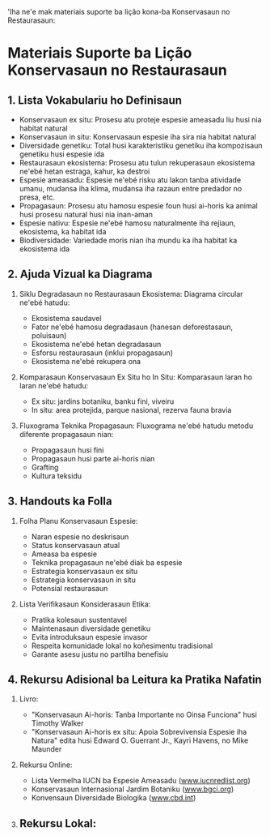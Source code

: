 'Iha ne'e mak materiais suporte ba lição kona-ba Konservasaun no Restaurasaun:

# Materiais Suporte ba Lição Konservasaun no Restaurasaun

## 1. Lista Vokabulariu ho Definisaun

- Konservasaun ex situ: Prosesu atu proteje espesie ameasadu liu husi nia habitat natural
- Konservasaun in situ: Konservasaun espesie iha sira nia habitat natural
- Diversidade genetiku: Total husi karakteristiku genetiku iha kompozisaun genetiku husi espesie ida
- Restaurasaun ekosistema: Prosesu atu tulun rekuperasaun ekosistema ne'ebé hetan estraga, kahur, ka destroi
- Espesie ameasadu: Espesie ne'ebé risku atu lakon tanba atividade umanu, mudansa iha klima, mudansa iha razaun entre predador no presa, etc.
- Propagasaun: Prosesu atu hamosu espesie foun husi ai-horis ka animal husi prosesu natural husi nia inan-aman
- Espesie nativu: Espesie ne'ebé hamosu naturalmente iha rejiaun, ekosistema, ka habitat ida
- Biodiversidade: Variedade moris nian iha mundu ka iha habitat ka ekosistema ida

## 2. Ajuda Vizual ka Diagrama

1. Siklu Degradasaun no Restaurasaun Ekosistema:
   Diagrama circular ne'ebé hatudu:
   - Ekosistema saudavel
   - Fator ne'ebé hamosu degradasaun (hanesan deforestasaun, poluisaun)
   - Ekosistema ne'ebé hetan degradasaun
   - Esforsu restaurasaun (inklui propagasaun)
   - Ekosistema ne'ebé rekupera ona

2. Komparasaun Konservasaun Ex Situ ho In Situ:
   Komparasaun laran ho laran ne'ebé hatudu:
   - Ex situ: jardins botaniku, banku fini, viveiru
   - In situ: area protejida, parque nasional, rezerva fauna bravia

3. Fluxograma Teknika Propagasaun:
   Fluxograma ne'ebé hatudu metodu diferente propagasaun nian:
   - Propagasaun husi fini
   - Propagasaun husi parte ai-horis nian
   - Grafting
   - Kultura teksidu

## 3. Handouts ka Folla

1. Folha Planu Konservasaun Espesie:
   - Naran espesie no deskrisaun
   - Status konservasaun atual
   - Ameasa ba espesie
   - Teknika propagasaun ne'ebé diak ba espesie
   - Estrategia konservasaun ex situ
   - Estrategia konservasaun in situ
   - Potensial restaurasaun

2. Lista Verifikasaun Konsiderasaun Etika:
   - Pratika kolesaun sustentavel
   - Maintenasaun diversidade genetiku
   - Evita introduksaun espesie invasor
   - Respeita komunidade lokal no koñesimentu tradisional
   - Garante asesu justu no partilha benefisiu

## 4. Rekursu Adisional ba Leitura ka Pratika Nafatin

1. Livro:
   - "Konservasaun Ai-horis: Tanba Importante no Oinsa Funciona" husi Timothy Walker
   - "Konservasaun Ai-horis ex situ: Apoia Sobrevivensia Espesie iha Natura" edita husi Edward O. Guerrant Jr., Kayri Havens, no Mike Maunder

2. Rekursu Online:
   - Lista Vermelha IUCN ba Espesie Ameasadu (www.iucnredlist.org)
   - Konservasaun Internasional Jardim Botaniku (www.bgci.org)
   - Konvensaun Diversidade Biologika (www.cbd.int)

3. Rekursu Lokal:
   -